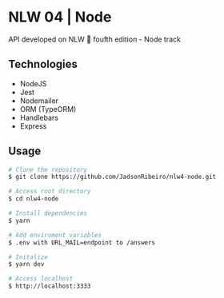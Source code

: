 # NLW 04 | Node

<p> API developed on NLW 🚀 foufth edition - Node track </p>

## Technologies

- NodeJS
- Jest
- Nodemailer
- ORM (TypeORM)
- Handlebars
- Express

## Usage

```bash
# Clone the repository
$ git clone https://github.com/JadsonRibeiro/nlw4-node.git

# Access root directory
$ cd nlw4-node

# Install dependencies
$ yarn 

# Add enviroment variables
$ .env with URL_MAIL=endpoint to /answers

# Initalize 
$ yarn dev

# Access localhost
$ http://localhost:3333
```
